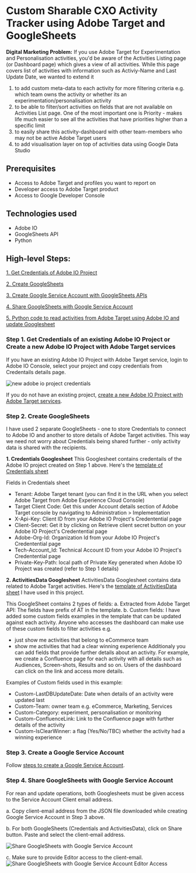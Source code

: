 
# Custom Sharable CXO Activity Tracker using Adobe Target and GoogleSheets

**Digital Marketing Problem:** If you use Adobe Target for Experimentation and Personalisation activities, you'd be aware of the Activities Listing page (or Dashboard page) which gives a view of all activities. While this page covers list of activities with information such as Activiy-Name and Last Update Date, we wanted to extend it
1. to add custom meta-data to each activity for more filtering criteria e.g. which team owns the activity or whether its an experimentation/personalisation activity
2. to be able to filter/sort activities on fields that are not available on Activities List page. One of the most important one is Priority - makes life much easier to see all the activities that have priorities higher than a specific limit
3. to easily share this activity-dashboard with other team-members who may not be active Adobe Target users
4. to add visualisation layer on top of activities data using Google Data Studio
 
## Prerequisites
- Access to Adobe Target and profiles you want to report on
- Developer access to Adobe Target product
- Access to  Google Developer Console

## Technologies used
- Adobe IO
- GoogleSheets API
- Python


## High-level Steps:
[1. Get Credentials of Adobe IO Project](#step1)

[2. Create GoogleSheets](#step2)

[3. Create Google Service Account with GoogleSheets APIs](#step3)

[4. Share GoogleSheets with Google Service Account](#step4)

[5. Python code to read activities from Adobe Target using Adobe IO and update Googlesheet](#step5)


### <a name="step1"></a> Step 1. Get Credentials of an existing Adobe IO Project or Create a new Adobe IO Project with Adobe Target services
If you have an existing Adobe IO Project with Adobe Target service, login to Adobe IO Console, select your project and copy credentials from Credentails details page.

![new adobe io project credentials](https://user-images.githubusercontent.com/71815964/104339337-639bbd80-54ef-11eb-8d29-68bb400cae7b.png)


If you do not have an existing project,  [create a new Adobe IO Project with Adobe Target services](https://github.com/pierian-co/custom-cxo-activity-dashboard-adobe-target-googlesheets/blob/main/create_adobeioproject_target.md).

### <a name="step2"></a> Step 2. Create GoogleSheets
I have used 2 separate GoogleSheets - one to store Credentials to connect to Adobe IO and another to store details of Adobe Target activities. This way we need not worry about Credentials being shared further - only activity data is shared with the recipients. 

**1. Credentials Googlesheet** 
This Googlesheet contains credentails of the Adobe IO project created on Step 1 above. Here's the [template of Credentials sheet](https://docs.google.com/spreadsheets/d/1nkF3EE3WL0UGhtFFFxjhG1OkDKyGSIBuW6Fd3kcmJa4/edit?usp=sharing)

Fields in Credentials sheet
- Tenant: Adobe Target tenant (you can find it in the URL when you select Adobe Target from Adobe Experience Cloud Console)
- Target Client Code: Get this under Account details section of Adobe Target console by navigating to Administration > Implementation 
- X-Api-Key: Client ID from your Adobe IO Project's Credentential page
- Client-Secret: Get it by clicking on Retrieve client secret button on your Adobe IO Project's Credentential page
- Adobe-Org-Id: Organization Id from your Adobe IO Project's Credentential page
- Tech-Account_Id: Technical Account ID from your Adobe IO Project's Credentential page
- Private-Key-Path: local path of Private Key generated when Adobe IO Project was created (refer to Step 1 details)

**2. ActivitiesData Googlesheet**
ActivitiesData Googlesheet contains data related to Adobe Target activities. Here's the [template of ActivitiesData sheet](https://docs.google.com/spreadsheets/d/1lk5btAUQAwO6IfaA4UeqSIF29wnC7zNNvsA_Dyoophw/edit?usp=sharing) I have used in this project.

This GoogleSheet contains 2 types of fields:
a. Extracted from Adobe Target API: The fields have prefix of AT in the template.
b. Custom fields: I have added some custom fields examples in the template that can be updated against each activity. Anyone who accesses the dashboard can make use of these custom fields to filter activities e.g. 
- just show me activities that belong to eCommerce team
- show me activities that had a clear winning experience
Additionaly you can add fields that provide further details about an activity. For example, we create a Confluence page for each activity with all details such as Audiences, Screen-shots, Results and so on. Users of the dashboard can click on the link and access more details.

Examples of Custom fields used in this example:
- Custom-LastDBUpdateDate: Date when details of an activity were updated last
- Custom-Team: owner team e.g. eCommerce, Marketing, Services
- Custom-Category: experiment, personalisation or monitoring
- Custom-ConfluenceLink: Link to the Confluence page with further details of the activity
- Custom-IsClearWinner: a flag (Yes/No/TBC) whether the activity had a winning experience


### <a name="step3"></a> Step 3. Create a Google Service Account

Follow [steps to create a Google Service Account](https://github.com/pierian-co/custom-cxo-activity-dashboard-adobe-target-googlesheets/blob/main/create_googleserviceaccount.md). 

### <a name="step4"></a> Step 4. Share GoogleSheets with Google Service Account

For rean and update operations, both Googlesheets must be given access to the Service Account Client email address.

a. Copy client-email address from the JSON file downloaded while creating Google Service Account in Step 3 above.

b. For both GoogleSheets (Credentials and ActivitiesData), click on Share button. Paste and select the client-email address.

![Share GoogleSheets with Google Service Account](https://user-images.githubusercontent.com/71815964/104519810-f886df80-55f1-11eb-9a2b-460314b2c5f8.png)

c. Make sure to provide Editor access to the client-email.
![Share GoogleSheets with Google Service Account Editor Access](https://user-images.githubusercontent.com/71815964/104519806-f755b280-55f1-11eb-914d-3dd6826819c5.png)
